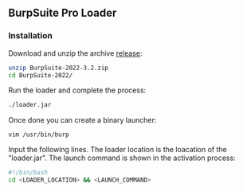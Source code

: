 ## BurpSuite Pro Loader
### Installation
Download and unzip the archive [release](https://github.com/m4dr1nch/BurpPro/releases/tag/loader-3.2):
```bash
unzip BurpSuite-2022-3.2.zip
cd BurpSuite-2022/
```

Run the loader and complete the process:
```bash
./loader.jar
```

Once done you can create a binary launcher:
```
vim /usr/bin/burp
```

Input the following lines. The loader location is the loacation of the "loader.jar". The launch command is shown in the activation process:
```bash
#!/bin/bash
cd <LOADER_LOCATION> && <LAUNCH_COMMAND>
```

